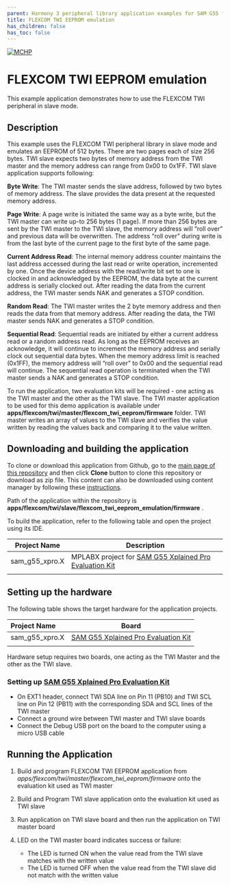 ```yaml
---
parent: Harmony 3 peripheral library application examples for SAM G55 family
title: FLEXCOM TWI EEPROM emulation 
has_children: false
has_toc: false
---
```


[![MCHP](https://www.microchip.com/ResourcePackages/Microchip/assets/dist/images/logo.png)](https://www.microchip.com)

# FLEXCOM TWI EEPROM emulation

This example application demonstrates how to use the FLEXCOM TWI peripheral in slave mode.

## Description

This example uses the FLEXCOM TWI peripheral library in slave mode and emulates an EEPROM of 512 bytes. There are two pages each of size 256 bytes. TWI slave expects two bytes of memory address from the TWI master and the memory address can range from 0x00 to 0x1FF.
TWI slave application supports following:

**Byte Write**: The TWI master sends the slave address, followed by two bytes of memory address. The slave provides the data present at the requested memory address.

**Page Write**: A page write is initiated the same way as a byte write, but the TWI master can write up-to 256 bytes (1 page). If more than 256 bytes are sent by the TWI master to the TWI slave, the memory address will “roll over” and previous data will be overwritten. The address “roll over” during write is from the last byte of the current page to the first byte of the same page.

**Current Address Read**: The internal memory address counter maintains the last address accessed during the last read or write operation, incremented by one. Once the device address with the read/write bit set to one is clocked in and acknowledged by the EEPROM, the data byte at the current address is serially clocked out. After reading the data from the current address, the TWI master sends NAK and generates a STOP condition.

**Random Read**: The TWI master writes the 2 byte memory address and then reads the data from that memory address. After reading the data, the TWI master sends NAK and generates a STOP condition.

**Sequential Read**: Sequential reads are initiated by either a current address read or a random address read. As long as the EEPROM receives an acknowledge, it will continue to increment the memory address and serially clock out sequential data bytes. When the memory address limit is reached (0x1FF), the memory address will “roll over” to 0x00 and the sequential read will continue. The sequential read operation is terminated when the TWI master sends a NAK and generates a STOP condition.

To run the application, two evaluation kits will be required - one acting as the TWI master and the other as the TWI slave. The TWI master application to be used for this demo application is available under **apps/flexcom/twi/master/flexcom_twi_eeprom/firmware** folder. TWI master writes an array of values to the TWI slave and verifies the value written by reading the values back and comparing it to the value written.

## Downloading and building the application

To clone or download this application from Github, go to the [main page of this repository](https://github.com/Microchip-MPLAB-Harmony/csp_apps_sam_g55) and then click **Clone** button to clone this repository or download as zip file.
This content can also be downloaded using content manager by following these [instructions](https://github.com/Microchip-MPLAB-Harmony/contentmanager/wiki).

Path of the application within the repository is **apps/flexcom/twi/slave/flexcom_twi_eeprom_emulation/firmware** .

To build the application, refer to the following table and open the project using its IDE.

| Project Name      | Description                                    |
| ----------------- | ---------------------------------------------- |
| sam_g55_xpro.X | MPLABX project for [SAM G55 Xplained Pro Evaluation Kit](https://www.microchip.com/developmenttools/ProductDetails/atsamg55-xpro) |
|||

## Setting up the hardware

The following table shows the target hardware for the application projects.

| Project Name| Board|
|:---------|:---------:|
| sam_g55_xpro.X | [SAM G55 Xplained Pro Evaluation Kit](https://www.microchip.com/developmenttools/ProductDetails/atsamg55-xpro)
|||

Hardware setup requires two boards, one acting as the TWI Master and the other as the TWI slave.

### Setting up [SAM G55 Xplained Pro Evaluation Kit](https://www.microchip.com/developmenttools/ProductDetails/atsamg55-xpro)

- On EXT1 header, connect TWI SDA line on Pin 11 (PB10) and TWI SCL line on Pin 12 (PB11) with the corresponding SDA and SCL lines of the TWI master
- Connect a ground wire between TWI master and TWI slave boards
- Connect the Debug USB port on the board to the computer using a micro USB cable

## Running the Application

1. Build and program FLEXCOM TWI EEPROM application from *apps/flexcom/twi/master/flexcom_twi_eeprom/firmware* onto the evaluation kit used as TWI master
2. Build and Program TWI slave application onto the evaluation kit used as TWI slave
3. Run application on TWI slave board and then run the application on TWI master board
4. LED on the TWI master board indicates success or failure:

    - The LED is turned ON when the value read from the TWI slave matches with the written value
    - The LED is turned OFF when the value read from the TWI slave did not match with the written value

